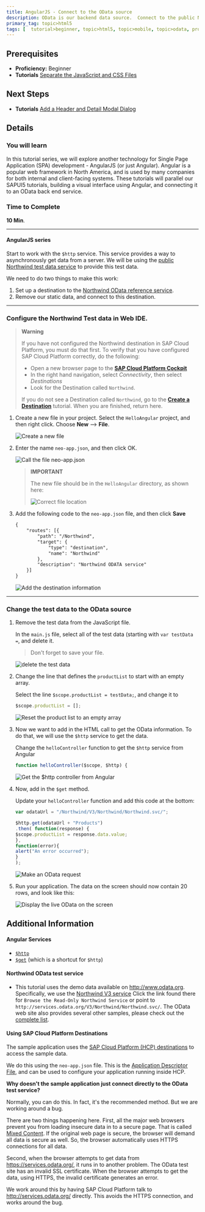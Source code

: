 ```yaml
---
title: AngularJS - Connect to the OData source
description: OData is our backend data source.  Connect to the public Northwind test data site.
primary_tag: topic>html5
tags: [  tutorial>beginner, topic>html5, topic>mobile, topic>odata, products>sap-cloud-platform ]
---
```

## Prerequisites  
 - **Proficiency:** Beginner
 - **Tutorials** [Separate the JavaScript and CSS Files](https://www.sap.com/developer/tutorials/angular-separate-files.html)

## Next Steps
 - **Tutorials** [Add a Header and Detail Modal Dialog](https://www.sap.com/developer/tutorials/angular-add-header-detail-dialog.html)

## Details
### You will learn  
In this tutorial series, we will explore another technology for Single Page Application (SPA) development - AngularJS (or just Angular).  Angular is a popular web framework in North America, and is used by many companies for both internal and client-facing systems.  These tutorials will parallel our SAPUI5 tutorials, building a visual interface using Angular, and connecting it to an OData back end service.

### Time to Complete
**10 Min**.

---
#### AngularJS series
Start to work with the `$http` service.  This service provides a way to asynchronously get data from a server.  We will be using the [public Northwind test data service](http://www.odata.org/) to provide this test data.

We need to do two things to make this work:

1. Set up a destination to the [Northwind OData reference service](http://www.odata.org/odata-services/).  
2. Remove our static data, and connect to this destination.

---

### Configure the Northwind Test data in Web IDE.

> **Warning**
>
> If you have not configured the Northwind destination in SAP Cloud Platform, you must do that first.  To verify that you have configured SAP Cloud Platform correctly, do the following:
>
> - Open a new browser page to the **[SAP Cloud Platform Cockpit](https://account.hanatrial.ondemand.com/cockpit)**
> - In the right hand navigation, select *Connectivity*, then select *Destinations*
> - Look for the Destination called `Northwind`.
>
> If you do not see a Destination called `Northwind`, go to the **[Create a Destination](https://www.sap.com/developer/tutorials/hcp-create-destination.html)** tutorial.  When you are finished, return here.
>

1.  Create a new file in your project.  Select the `HelloAngular` project, and then right click.  Choose **New** --> **File**.

    ![Create a new file](2-1.png)

2. Enter the name `neo-app.json`, and then click OK.

    ![Call the file neo-app.json](2-2.png)

    > **IMPORTANT**
    >
    > The new file should be in the `HelloAngular` directory, as shown here:
    >
    > ![Correct file location](2-3.png)
    >

3.  Add the following code to the `neo-app.json` file, and then click **Save**

    ```xml
    {
    	"routes": [{
    		"path": "/Northwind",
    		"target": {
    			"type": "destination",
    			"name": "Northwind"
    		},
    		"description": "Northwind ODATA service"
    	}]
    }
    ```

    ![Add the destination information](2-4.png)

---

### Change the test data to the OData source

1.  Remove the test data from the JavaScript file.

    In the `main.js` file, select all of the test data (starting with `var testData =`, and delete it.

    >Don't forget to save your file.

    ![delete the test data](1-1.png)   

2.  Change the line that defines the `productList` to start with an empty array.

    Select the line `$scope.productList = testData;`, and change it to

    ```javascript
    $scope.productList = [];
    ```

    ![Reset the product list to an empty array](1-2.png)   

3.  Now we want to add in the HTML call to get the OData information.  To do that, we will use the `$http` service to get the data.  

    Change the `helloController` function to get the `$http` service from Angular

    ```javascript
    function helloController($scope, $http) {
    ```

    ![Get the $http controller from Angular](1-3.png)   

4.  Now, add in the `$get` method.  

    Update your `helloController` function and add this code at the bottom:

    ```javascript
    var odataUrl = "/Northwind/V3/Northwind/Northwind.svc/";

    $http.get(odataUrl + "Products")
    .then( function(response) {
    $scope.productList = response.data.value;
    },
    function(error){
    alert("An error occurred");
    }
    );
    ```

    ![Make an OData request](1-4b.png)   

5.  Run your application.  The data on the screen should now contain 20 rows, and look like this:

    ![Display the live OData on the screen](1-5.png)   


## Additional Information

#### Angular Services

- [`$http`](https://docs.angularjs.org/api/ng/service/$http)
- [`$get`](https://docs.angularjs.org/api/ng/service/$http#get) (which is a shortcut for `$http`)

#### Northwind OData test service

- This tutorial uses the demo data available on <http://www.odata.org>.  Specifically, we use the [Northwind V3 service](http://services.odata.org) Click the link found there for `Browse the Read-Only Northwind Service` or point to `http://services.odata.org/V3/Northwind/Northwind.svc/`.  The OData web site also provides several other samples, please check out the [complete list](http://www.odata.org/odata-services/).

#### Using SAP Cloud Platform Destinations

The sample application uses the [SAP Cloud Platform (HCP) destinations](https://help.hana.ondemand.com/help/frameset.htm?e4f1d97cbb571014a247d10f9f9a685d.html) to access the sample data.  

We do this using the `neo-app.json` file.  This is the [Application Descriptor File](https://help.hana.ondemand.com/help/frameset.htm?aed1ffa3f3e741b3a4573c9e475aa2a4.html), and can be used to configure your application running inside HCP.

**Why doesn't the sample application just connect directly to the OData test service?**

Normally, you can do this.  In fact, it's the recommended method.  But we are working around a bug.  

There are two things happening here.  First, all the major web browsers prevent you from loading insecure data in to a secure page.  That is called [Mixed Content](https://developer.mozilla.org/en-US/docs/Web/Security/Mixed_content).  If the original web page is secure, the browser will demand all data is secure as well.  So, the browser automatically uses HTTPS connections for all data.

Second, when the browser attempts to get data from <https://services.odata.org/>, it runs in to another problem.  The OData test site has an invalid SSL certificate.  When the browser attempts to get the data, using HTTPS, the invalid certificate generates an error.

We work around this by having SAP Cloud Platform talk to <http://services.odata.org/> directly.  This avoids the HTTPS connection, and works around the bug.

